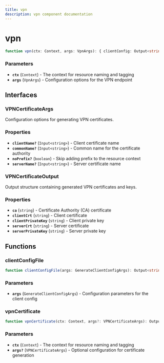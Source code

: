 ```yaml
---
title: vpn
description: vpn component documentation
---
```


# vpn

```typescript
function vpn(ctx: Context, args: VpnArgs): { clientConfig: Output<string>; vpnEndpoint: Endpoint }
```

### Parameters

- **`ctx`** (`Context`) - The context for resource naming and tagging
- **`args`** (`VpnArgs`) - Configuration options for the VPN endpoint

## Interfaces

### VPNCertificateArgs

Configuration options for generating VPN certificates.


### Properties

- **`clientName?`** (`Input<string>`) - Client certificate name
- **`commonName?`** (`Input<string>`) - Common name for the certificate authority
- **`noPrefix?`** (`boolean`) - Skip adding prefix to the resource context
- **`serverName?`** (`Input<string>`) - Server certificate name

### VPNCertificateOutput

Output structure containing generated VPN certificates and keys.


### Properties

- **`ca`** (`string`) - Certificate Authority (CA) certificate
- **`clientCrt`** (`string`) - Client certificate
- **`clientPrivateKey`** (`string`) - Client private key
- **`serverCrt`** (`string`) - Server certificate
- **`serverPrivateKey`** (`string`) - Server private key

## Functions

### clientConfigFile

```typescript
function clientConfigFile(args: GenerateClientConfigArgs): Output<string>
```

### Parameters

- **`args`** (`GenerateClientConfigArgs`) - Configuration parameters for the client config

### vpnCertificate

```typescript
function vpnCertificate(ctx: Context, args?: VPNCertificateArgs): Output<VPNCertificateOutput>
```

### Parameters

- **`ctx`** (`Context`) - The context for resource naming and tagging
- **`args?`** (`VPNCertificateArgs`) - Optional configuration for certificate generation

